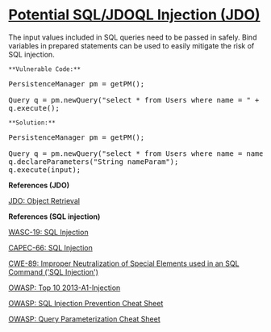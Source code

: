 # [Potential SQL/JDOQL Injection (JDO)](https://find-sec-bugs.github.io/bugs.htm#SQL_INJECTION_JDO)

The input values included in SQL queries need to be passed in safely.
Bind variables in prepared statements can be used to easily mitigate the risk of SQL injection.

    **Vulnerable Code:**  

<pre>
PersistenceManager pm = getPM();

Query q = pm.newQuery("select * from Users where name = " + input);
q.execute();</pre>

    **Solution:**  

<pre>
PersistenceManager pm = getPM();

Query q = pm.newQuery("select * from Users where name = nameParam");
q.declareParameters("String nameParam");
q.execute(input);</pre>

**References (JDO)**  

[JDO: Object Retrieval](https://db.apache.org/jdo/object_retrieval.html)  

**References (SQL injection)**  

[WASC-19: SQL Injection](http://projects.webappsec.org/w/page/13246963/SQL%20Injection)  

[CAPEC-66: SQL Injection](https://capec.mitre.org/data/definitions/66.html)  

[CWE-89: Improper Neutralization of Special Elements used in an SQL Command ('SQL Injection')](https://cwe.mitre.org/data/definitions/89.html)  

[OWASP: Top 10 2013-A1-Injection](https://www.owasp.org/index.php/Top_10_2013-A1-Injection)  

[OWASP: SQL Injection Prevention Cheat Sheet](https://www.owasp.org/index.php/SQL_Injection_Prevention_Cheat_Sheet)  

[OWASP: Query Parameterization Cheat Sheet](https://www.owasp.org/index.php/Query_Parameterization_Cheat_Sheet)